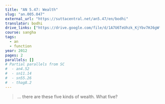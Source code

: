 ```yaml
---
title: "AN 5.47: Wealth"
slug: "an.005.047"
external_url: "https://suttacentral.net/an5.47/en/bodhi"
translator: bodhi
drive_links: ["https://drive.google.com/file/d/1A7U6TeUhzk_KjYbv7HJ6gWfb2rpV5TSn/view?usp=drivesdk"]
course: sangha
tags:
  - an
  - function
year: 2012
pages: 2
parallels: []
# Partial parallels from SC
#  - an4.52
#  - sn11.14
#  - sn55.26
#  - thag8.2
---
```


> … there are these five kinds of wealth. What five?

<!---->
